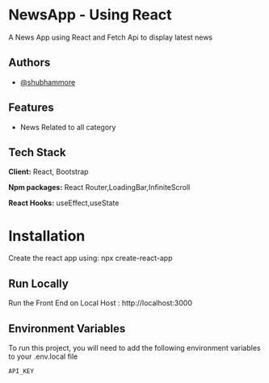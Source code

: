 
# NewsApp - Using React

A News App using React and Fetch Api to display latest news




## Authors

- [@shubhammore](https://github.com/more1251)


## Features

- News Related to all category




## Tech Stack

**Client:** React, Bootstrap

**Npm packages:**  React Router,LoadingBar,InfiniteScroll

**React Hooks:**  useEffect,useState



# Installation

Create the react app using: npx create-react-app





## Run Locally

Run the Front End on Local Host : http://localhost:3000

## Environment Variables

To run this project, you will need to add the following environment variables to your .env.local file

`API_KEY`


